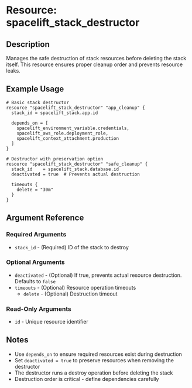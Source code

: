 # Resource: spacelift_stack_destructor

## Description
Manages the safe destruction of stack resources before deleting the stack itself. This resource ensures proper cleanup order and prevents resource leaks.

## Example Usage
```hcl
# Basic stack destructor
resource "spacelift_stack_destructor" "app_cleanup" {
  stack_id = spacelift_stack.app.id
  
  depends_on = [
    spacelift_environment_variable.credentials,
    spacelift_aws_role.deployment_role,
    spacelift_context_attachment.production
  ]
}

# Destructor with preservation option
resource "spacelift_stack_destructor" "safe_cleanup" {
  stack_id    = spacelift_stack.database.id
  deactivated = true  # Prevents actual destruction
  
  timeouts {
    delete = "30m"
  }
}
```

## Argument Reference

### Required Arguments
* `stack_id` - (Required) ID of the stack to destroy

### Optional Arguments
* `deactivated` - (Optional) If true, prevents actual resource destruction. Defaults to `false`
* `timeouts` - (Optional) Resource operation timeouts
  * `delete` - (Optional) Destruction timeout

### Read-Only Arguments
* `id` - Unique resource identifier

## Notes
* Use `depends_on` to ensure required resources exist during destruction
* Set `deactivated = true` to preserve resources when removing the destructor
* The destructor runs a destroy operation before deleting the stack
* Destruction order is critical - define dependencies carefully